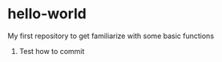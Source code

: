 # hello-world
My first repository to get familiarize with some basic functions
1. Test how to commit

